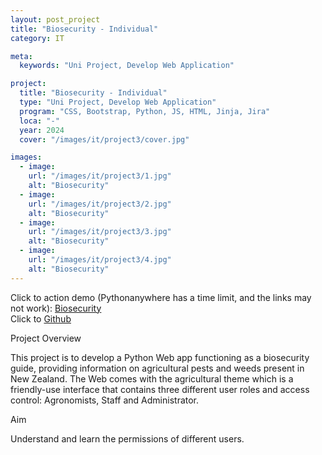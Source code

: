 ```yaml
---
layout: post_project
title: "Biosecurity - Individual"
category: IT

meta:
  keywords: "Uni Project, Develop Web Application"

project:
  title: "Biosecurity - Individual"
  type: "Uni Project, Develop Web Application"
  program: "CSS, Bootstrap, Python, JS, HTML, Jinja, Jira"
  loca: "-"
  year: 2024
  cover: "/images/it/project3/cover.jpg"

images:
  - image:
    url: "/images/it/project3/1.jpg"
    alt: "Biosecurity"
  - image:
    url: "/images/it/project3/2.jpg"
    alt: "Biosecurity"
  - image:
    url: "/images/it/project3/3.jpg"
    alt: "Biosecurity"
  - image:
    url: "/images/it/project3/4.jpg"
    alt: "Biosecurity"
---
```

<p>Click to action demo (Pythonanywhere has a time limit, and the links may not work):
    <a href="http://ritachen1126418.pythonanywhere.com/">Biosecurity</a>
    <br>
    Click to
    <a href="https://github.com/Geasssoul/Biosecurity?tab=readme-ov-file">Github</a>
</p>
<div class="sub-title">Project Overview</div>
<p>This project is to develop a Python Web app functioning as a biosecurity guide, providing information on agricultural pests and weeds present in New Zealand. The Web comes with the agricultural theme which is a friendly-use interface that contains three different user roles and access control: Agronomists, Staff and Administrator.</p>
<div class="sub-title">Aim</div>
<p>Understand and learn the permissions of different users.</p>